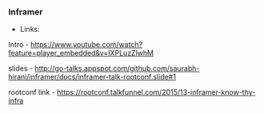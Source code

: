 ### Inframer

* Links:

Intro - https://www.youtube.com/watch?feature=player_embedded&v=IXPLuzZlwhM

slides - http://go-talks.appspot.com/github.com/saurabh-hirani/inframer/docs/inframer-talk-rootconf.slide#1

rootconf link - https://rootconf.talkfunnel.com/2015/13-inframer-know-thy-infra


